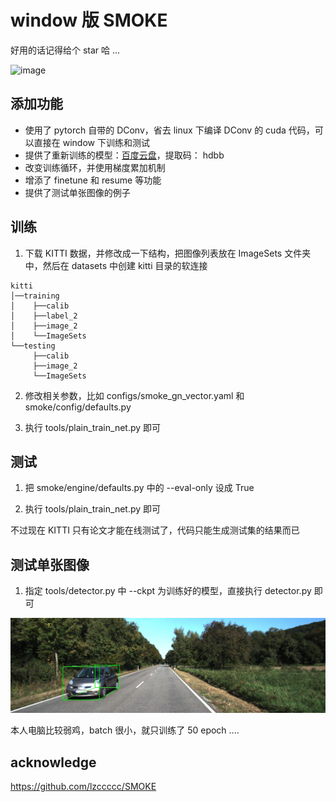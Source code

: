 
#  window 版 SMOKE
好用的话记得给个 star 哈 ... 

![image](figures/result.gif)

##  添加功能

- 使用了 pytorch 自带的 DConv，省去 linux 下编译 DConv 的 cuda 代码，可以直接在 window 下训练和测试
- 提供了重新训练的模型：[百度云盘](https://pan.baidu.com/s/1GQdUfi6W9VbsCpwshMxlxA)，提取码： hdbb
- 改变训练循环，并使用梯度累加机制
- 增添了 finetune 和 resume 等功能
- 提供了测试单张图像的例子


## 训练

1. 下载 KITTI 数据，并修改成一下结构，把图像列表放在 ImageSets 文件夹中，然后在 datasets 中创建 kitti 目录的软连接
```
kitti
│──training
│    ├──calib 
│    ├──label_2 
│    ├──image_2
│    └──ImageSets
└──testing
     ├──calib 
     ├──image_2
     └──ImageSets
```
     
2. 修改相关参数，比如 configs/smoke_gn_vector.yaml 和 smoke/config/defaults.py 

3. 执行 tools/plain_train_net.py 即可

## 测试

1. 把 smoke/engine/defaults.py 中的 --eval-only 设成 True

3. 执行 tools/plain_train_net.py 即可

不过现在 KITTI 只有论文才能在线测试了，代码只能生成测试集的结果而已

## 测试单张图像

1. 指定 tools/detector.py 中 --ckpt 为训练好的模型，直接执行 detector.py 即可

![image](figures/result.png)

本人电脑比较弱鸡，batch 很小，就只训练了 50 epoch ....

## acknowledge

https://github.com/lzccccc/SMOKE






